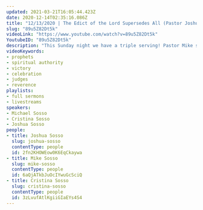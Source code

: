 ```yaml
---
updated: 2021-03-21T16:05:44.423Z
date: 2020-12-14T02:35:16.086Z
title: "12/13/2020 | The Edict of the Lord Supersedes All (Pastor Joshua Sosso)"
slug: "89u5Z82Dt5k"
videoLink: "https://www.youtube.com/watch?v=89u5Z82Dt5k"
YoutubeID: "89u5Z82Dt5k"
description: "This Sunday night we have a triple serving! Pastor Mike shares a song for our times and Pastor Cris continues her message about how judges are now emerging in the Church. Pastor Joshua follows up with the main message about how God's judgement is just. We must be an example for others to follow and show reverence for what the Lord is about to do. The uprooting of the wicked means that the righteous have to be blameless so that He can deal with the wicked. We are excited for this move of God and we are declaring the victory! This sermon was delivered by Pastor Joshua Sosso at Freedom Fellowship Church International on December 13, 2020. "
videoKeywords:
- prophets
- spiritual authority
- victory
- celebration
- judges
- reverence
playlists:
- full sermons
- livestreams
speakers:
- Michael Sosso
- Cristina Sosso
- Joshua Sosso
people:
- title: Joshua Sosso
  slug: joshua-sosso
  contentType: people
  id: 2fn2KHOWEow0K6EqCkaywa
- title: Mike Sosso
  slug: mike-sosso
  contentType: people
  id: 6aQjATkbJuOcIYwuGcSciQ
- title: Cristina Sosso
  slug: cristina-sosso
  contentType: people
  id: 3zLvufAtlKgiiGIaEYs4S4
---
```

